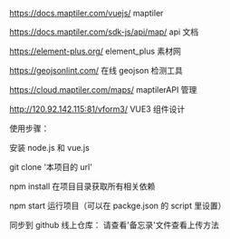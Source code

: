 <!--
 * @Author: KikoStar123 842544563@outlook.com
 * @Date: 2024-02-29 21:47:30
 * @LastEditors: KikoStar123 842544563@outlook.com
 * @LastEditTime: 2024-02-29 22:30:28
 * @FilePath: \webgis_vue\webgis_srtp\README.md
 * @Description: 这是默认设置,请设置`customMade`, 打开koroFileHeader查看配置 进行设置: https://github.com/OBKoro1/koro1FileHeader/wiki/%E9%85%8D%E7%BD%AE
-->


https://docs.maptiler.com/vuejs/ maptiler

https://docs.maptiler.com/sdk-js/api/map/ api 文档

https://element-plus.org/ element_plus 素材网

https://geojsonlint.com/ 在线 geojson 检测工具

https://cloud.maptiler.com/maps/ maptilerAPI 管理

http://120.92.142.115:81/vform3/ VUE3 组件设计


使用步骤：

安装 node.js 和 vue.js

git clone '本项目的 url'

npm install 在项目目录获取所有相关依赖

npm start 运行项目（可以在 packge.json 的 script 里设置）


同步到 github 线上仓库：
请查看'备忘录'文件查看上传方法
